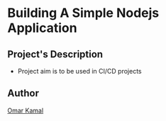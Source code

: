 # Building A Simple Nodejs Application

## Project's Description

- Project aim is to be used in CI/CD projects 

## Author

[Omar Kamal ](https://www.linkedin.com/in/omar-soliman-617188208/)

